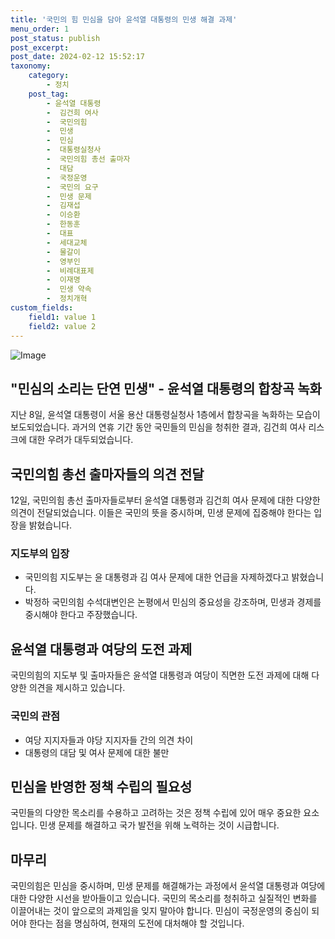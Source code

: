 ```yaml
---
title: '국민의 힘 민심을 담아 윤석열 대통령의 민생 해결 과제'
menu_order: 1
post_status: publish
post_excerpt: 
post_date: 2024-02-12 15:52:17
taxonomy:
    category:
        - 정치
    post_tag:
        - 윤석열 대통령
        -  김건희 여사
        -  국민의힘
        -  민생
        -  민심
        -  대통령실청사
        -  국민의힘 총선 출마자
        -  대담
        -  국정운영
        -  국민의 요구
        -  민생 문제
        -  김재섭
        -  이승환
        -  한동훈
        -  대표
        -  세대교체
        -  물갈이
        -  영부인
        -  비례대표제
        -  이재명
        -  민생 약속
        -  정치개혁
custom_fields:
    field1: value 1
    field2: value 2
---
```


![Image](https://imgnews.pstatic.net/image/032/2024/02/12/0003278458_001_20240212133901113.jpeg?type=w647)

## "민심의 소리는 단연 민생" - 윤석열 대통령의 합창곡 녹화
지난 8일, 윤석열 대통령이 서울 용산 대통령실청사 1층에서 합창곡을 녹화하는 모습이 보도되었습니다. 과거의 연휴 기간 동안 국민들의 민심을 청취한 결과, 김건희 여사 리스크에 대한 우려가 대두되었습니다.
## 국민의힘 총선 출마자들의 의견 전달
12일, 국민의힘 총선 출마자들로부터 윤석열 대통령과 김건희 여사 문제에 대한 다양한 의견이 전달되었습니다. 이들은 국민의 뜻을 중시하며, 민생 문제에 집중해야 한다는 입장을 밝혔습니다.
### 지도부의 입장
- 국민의힘 지도부는 윤 대통령과 김 여사 문제에 대한 언급을 자제하겠다고 밝혔습니다.
- 박정하 국민의힘 수석대변인은 논평에서 민심의 중요성을 강조하며, 민생과 경제를 중시해야 한다고 주장했습니다.
## 윤석열 대통령과 여당의 도전 과제
국민의힘의 지도부 및 출마자들은 윤석열 대통령과 여당이 직면한 도전 과제에 대해 다양한 의견을 제시하고 있습니다. 
### 국민의 관점
- 여당 지지자들과 야당 지지자들 간의 의견 차이
- 대통령의 대담 및 여사 문제에 대한 불만
## 민심을 반영한 정책 수립의 필요성
국민들의 다양한 목소리를 수용하고 고려하는 것은 정책 수립에 있어 매우 중요한 요소입니다. 민생 문제를 해결하고 국가 발전을 위해 노력하는 것이 시급합니다.
## 마무리
국민의힘은 민심을 중시하며, 민생 문제를 해결해가는 과정에서 윤석열 대통령과 여당에 대한 다양한 시선을 받아들이고 있습니다. 국민의 목소리를 청취하고 실질적인 변화를 이끌어내는 것이 앞으로의 과제임을 잊지 말아야 합니다. 민심이 국정운영의 중심이 되어야 한다는 점을 명심하여, 현재의 도전에 대처해야 할 것입니다.
